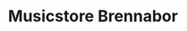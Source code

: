 ---
title: "Musicstore Brennabor"
url: /brandenburg-an-der-havel/musicstore-brennabor/
shop: Instrumente
---
